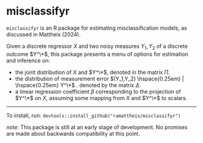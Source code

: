 # misclassifyr

`misclassifyr` is an R package for estimating misclassification models, as discussed in Mattheis (2024). 

Given a discrete regressor $X$ and two noisy measures $Y_1, Y_2$  of a discrete outcome $Y^\*$, this package presents a menu of options for estimation and inference on:

- the joint distribution of $X$ and $Y^\*$, denoted in the matrix $\Pi$. 
- the distribution of measurement error $(Y_1,Y_2) \hspace{0.25em} | \hspace{0.25em} Y^\*$ . denoted by the matrix $\Delta$.
- a linear regression coefficient $\beta$  corresponding to the projection of $Y^\*$ on $X$, assuming some mapping from $X$ and $Y^\*$ to scalars. 

  

---

To install, run: `devtools::install_github("ramattheis/misclassifyr")`

*note:* This package is still at an early stage of development. No promises are made about backwards compatibility at this point. 

